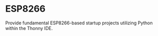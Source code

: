 # ESP8266
Provide fundamental ESP8266-based startup projects utilizing Python within the Thonny IDE.
